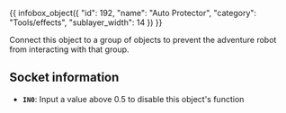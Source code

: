 {{ infobox_object({
	"id": 192,
	"name": "Auto Protector",
	"category": "Tools/effects",
	"sublayer_width": 14
}) }}

Connect this object to a group of objects to prevent the adventure robot from interacting with that group.

## Socket information
- **`IN0`**: Input a value above 0.5 to disable this object's function